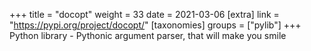 +++
title = "docopt"
weight = 33
date = 2021-03-06
[extra]
link = "https://pypi.org/project/docopt/"
[taxonomies]
groups = ["pylib"]
+++
Python library - Pythonic argument parser, that will make you smile

